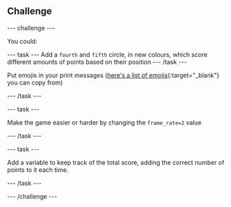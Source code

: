 ## Challenge

--- challenge ---


You could:


--- task --- Add a `fourth` and `fifth` circle, in new colours, which score different amounts of points based on their position --- /task ---


Put emojis in your print messages ([here's a list of emojis](https://unicode.org/emoji/charts/full-emoji-list.html){:target="_blank"} you can copy from)

--- /task ---

--- task ---

Make the game easier or harder by changing the `frame_rate=2` value


--- /task ---

--- task ---

Add a variable to keep track of the total score, adding the correct number of points to it each time.

--- /task ---



--- /challenge ---
